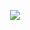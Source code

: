 <p align="center">
    <a href="https://t.me/curexcrate_bot">
        <img src="https://helltar.com/projects/curexcrate_bot/img/t_me_curexcrate_bot.jpg">
    </a>
</p>